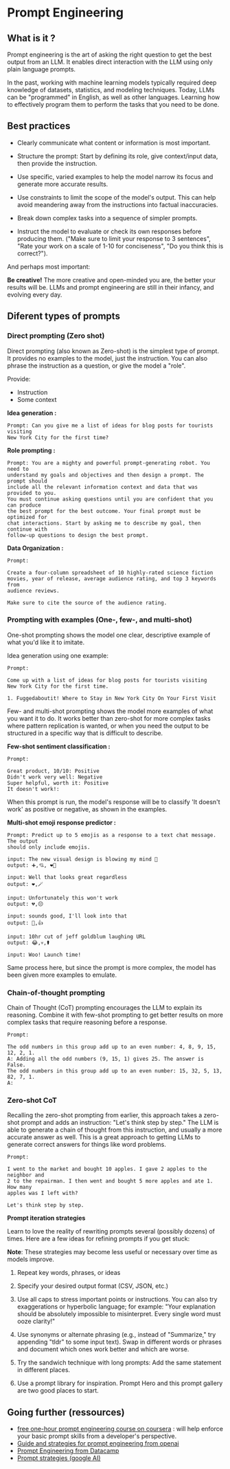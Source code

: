 # Prompt Engineering

## What is it ?

Prompt engineering is the art of asking the right question to get the best output from an LLM. It enables direct interaction with the LLM using only plain language prompts.

In the past, working with machine learning models typically required deep knowledge of datasets, statistics, and modeling techniques. Today, LLMs can be "programmed" in English, as well as other languages. Learning how to effectively program them to perform the tasks that you need to be done.

## Best practices

- Clearly communicate what content or information is most important.

- Structure the prompt: Start by defining its role, give context/input data, then provide the instruction.

- Use specific, varied examples to help the model narrow its focus and generate more accurate results.

- Use constraints to limit the scope of the model's output. This can help avoid meandering away from the instructions into factual inaccuracies.

- Break down complex tasks into a sequence of simpler prompts.

- Instruct the model to evaluate or check its own responses before producing them. ("Make sure to limit your response to 3 sentences", "Rate your work on a scale of 1-10 for conciseness", "Do you think this is correct?").


And perhaps most important:

**Be creative!** The more creative and open-minded you are, the better your results will be. LLMs and prompt engineering are still in their infancy, and evolving every day.

## Diferent types of prompts

### Direct prompting (Zero shot)

Direct prompting (also known as Zero-shot) is the simplest type of prompt. It provides no examples to the model, just the instruction. 
You can also phrase the instruction as a question, or give the model a "role". 

Provide:
- Instruction
- Some context

**Idea generation :**

    Prompt: Can you give me a list of ideas for blog posts for tourists visiting
    New York City for the first time?

**Role prompting :**

    Prompt: You are a mighty and powerful prompt-generating robot. You need to
    understand my goals and objectives and then design a prompt. The prompt should
    include all the relevant information context and data that was provided to you.
    You must continue asking questions until you are confident that you can produce
    the best prompt for the best outcome. Your final prompt must be optimized for
    chat interactions. Start by asking me to describe my goal, then continue with
    follow-up questions to design the best prompt.

**Data Organization :**

    Prompt: 

    Create a four-column spreadsheet of 10 highly-rated science fiction
    movies, year of release, average audience rating, and top 3 keywords from 
    audience reviews. 

    Make sure to cite the source of the audience rating.

### Prompting with examples (One-, few-, and multi-shot)

One-shot prompting shows the model one clear, descriptive example of what you'd like it to imitate.

Idea generation using one example:


    Prompt:

    Come up with a list of ideas for blog posts for tourists visiting
    New York City for the first time.

    1. Fuggedaboutit! Where to Stay in New York City On Your First Visit

Few- and multi-shot prompting shows the model more examples of what you want it to do. It works better than zero-shot for more complex tasks where pattern replication is wanted, or when you need the output to be structured in a specific way that is difficult to describe.

**Few-shot sentiment classification :**

    Prompt:

    Great product, 10/10: Positive
    Didn't work very well: Negative
    Super helpful, worth it: Positive
    It doesn't work!:

When this prompt is run, the model's response will be to classify 'It doesn't work' as positive or negative, as shown in the examples.

**Multi-shot emoji response predictor :**

    Prompt: Predict up to 5 emojis as a response to a text chat message. The output
    should only include emojis.
    
    input: The new visual design is blowing my mind 🤯
    output: ➕,💘, ❤‍🔥
    
    input: Well that looks great regardless
    output: ❤️,🪄
    
    input: Unfortunately this won't work
    output: 💔,😔
    
    input: sounds good, I'll look into that
    output: 🙏,👍
    
    input: 10hr cut of jeff goldblum laughing URL
    output: 😂,💀,⚰️
    
    input: Woo! Launch time!
Same process here, but since the prompt is more complex, the model has been given more examples to emulate.

### Chain-of-thought prompting

Chain of Thought (CoT) prompting encourages the LLM to explain its reasoning. Combine it with few-shot prompting to get better results on more complex tasks that require reasoning before a response.

    Prompt:
    
    The odd numbers in this group add up to an even number: 4, 8, 9, 15, 12, 2, 1.
    A: Adding all the odd numbers (9, 15, 1) gives 25. The answer is False.
    The odd numbers in this group add up to an even number: 15, 32, 5, 13, 82, 7, 1.
    A:

### Zero-shot CoT

Recalling the zero-shot prompting from earlier, this approach takes a zero-shot prompt and adds an instruction: "Let's think step by step." The LLM is able to generate a chain of thought from this instruction, and usually a more accurate answer as well. This is a great approach to getting LLMs to generate correct answers for things like word problems.


    Prompt:
    
    I went to the market and bought 10 apples. I gave 2 apples to the neighbor and
    2 to the repairman. I then went and bought 5 more apples and ate 1. How many
    apples was I left with?
    
    Let's think step by step.


**Prompt iteration strategies**

Learn to love the reality of rewriting prompts several (possibly dozens) of times. Here are a few ideas for refining prompts if you get stuck:

**Note**: These strategies may become less useful or necessary over time as models improve.

1. Repeat key words, phrases, or ideas

2. Specify your desired output format (CSV, JSON, etc.)

3. Use all caps to stress important points or instructions. You can also try exaggerations or hyperbolic language; for example: "Your explanation should be absolutely impossible to misinterpret. Every single word must ooze clarity!"

4. Use synonyms or alternate phrasing (e.g., instead of "Summarize," try appending "tldr" to some input text). Swap in different words or phrases and document which ones work better and which are worse.

5. Try the sandwich technique with long prompts: Add the same statement in different places.

6. Use a prompt library for inspiration. Prompt Hero and this prompt gallery are two good places to start.


## Going further (ressources)

- [free one-hour prompt engineering course on coursera](https://www.coursera.org/learn/prompt-engineering) : will help enforce your basic prompt skills from a developer's perspective.
- [Guide and strategies for prompt engineering from openai](https://platform.openai.com/docs/guides/prompt-engineering)
- [Prompt Engineering from Datacamp](https://app.datacamp.com/learn/courses/understanding-prompt-engineering)
- [Prompt strategies (google AI)](https://ai.google.dev/docs/prompt_best_practices)